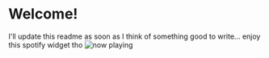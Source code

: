 # Welcome!
I'll update this readme as soon as I think of something good to write... enjoy this spotify widget tho
<picture>
  <source
    srcset="https://now-play.vercel.app/api/generate?uid=9cd66b37-3dfc-471e-80de-8f500dd4ee45&theme=dark"
    media="(prefers-color-scheme: dark)"
  />
  <img
    src="https://now-play.vercel.app/api/generate?uid=9cd66b37-3dfc-471e-80de-8f500dd4ee45&theme=light"
    alt="now playing"
  />
</picture>
